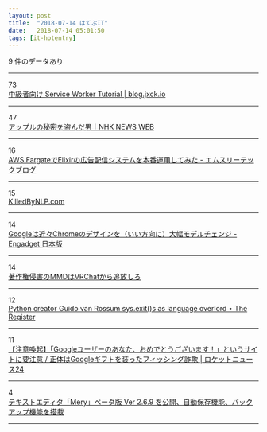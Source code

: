 ```yaml
---
layout: post
title:  "2018-07-14 はてぶIT"
date:   2018-07-14 05:01:50
tags: [it-hotentry]
---
```

9 件のデータあり

<hr><div class="row">
<div class="col-1"><span class="badge badge-pill badge-success h2">73</span></div>
<div class="col-11"><a href='https://blog.jxck.io/entries/2016-04-24/service-worker-tutorial.html' target='_blank'>中級者向け Service Worker Tutorial | blog.jxck.io</a></div>
</div>
<hr>
<div class="row">
<div class="col-1"><span class="badge badge-pill badge-success h2">47</span></div>
<div class="col-11"><a href='https://www3.nhk.or.jp/news/business_tokushu/2018_0713.html' target='_blank'>アップルの秘密を盗んだ男｜NHK NEWS WEB</a></div>
</div>
<hr>
<div class="row">
<div class="col-1"><span class="badge badge-pill badge-success h2">16</span></div>
<div class="col-11"><a href='http://www.m3tech.blog/entry/elixir-aws-fargate' target='_blank'>AWS FargateでElixirの広告配信システムを本番運用してみた - エムスリーテックブログ</a></div>
</div>
<hr>
<div class="row">
<div class="col-1"><span class="badge badge-pill badge-success h2">15</span></div>
<div class="col-11"><a href='https://www.killedbynlp.com/posts/stop-to-use-os-path-and-open' target='_blank'>KilledByNLP.com</a></div>
</div>
<hr>
<div class="row">
<div class="col-1"><span class="badge badge-pill badge-success h2">14</span></div>
<div class="col-11"><a href='https://japanese.engadget.com/2018/07/13/googles-refreshed-chrome-design-is-nearly-here/' target='_blank'>Googleは近々Chromeのデザインを（いい方向に）大幅モデルチェンジ - Engadget 日本版</a></div>
</div>
<hr>
<div class="row">
<div class="col-1"><span class="badge badge-pill badge-success h2">14</span></div>
<div class="col-11"><a href='https://anond.hatelabo.jp/20180323165148' target='_blank'>著作権侵害のMMDはVRChatから追放しろ</a></div>
</div>
<hr>
<div class="row">
<div class="col-1"><span class="badge badge-pill badge-success h2">12</span></div>
<div class="col-11"><a href='https://www.theregister.co.uk/2018/07/13/python_creator_guido_van_rossum_quits/' target='_blank'>Python creator Guido van Rossum sys.exit()s as language overlord • The Register</a></div>
</div>
<hr>
<div class="row">
<div class="col-1"><span class="badge badge-pill badge-success h2">11</span></div>
<div class="col-11"><a href='https://rocketnews24.com/2018/07/13/1090605/' target='_blank'>【注意喚起】「Googleユーザーのあなた、おめでとうございます！」というサイトに要注意 / 正体はGoogleギフトを装ったフィッシング詐欺 | ロケットニュース24</a></div>
</div>
<hr>
<div class="row">
<div class="col-1"><span class="badge badge-pill badge-success h2">4</span></div>
<div class="col-11"><a href='https://www.haijin-boys.com/software/mery/mery-2-6-9' target='_blank'>テキストエディタ「Mery」ベータ版 Ver 2.6.9 を公開、自動保存機能、バックアップ機能を搭載</a></div>
</div>
<hr>
